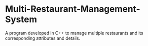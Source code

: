 # Multi-Restaurant-Management-System
A program developed in C++ to manage multiple restaurants and its corresponding attributes and details.
